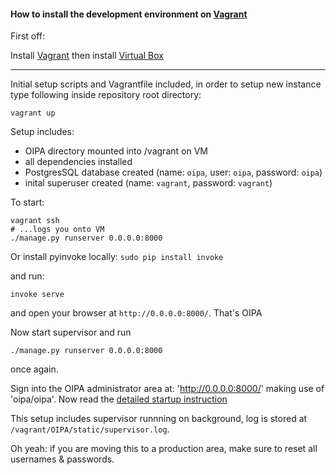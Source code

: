 #### How to install the development environment on [Vagrant](https://www.vagrantup.com/)

First off:

Install [Vagrant](https://www.vagrantup.com/) then install [Virtual Box](https://www.virtualbox.org/wiki/Downloads)

--------
Initial setup scripts and Vagrantfile included,
in order to setup new instance type following inside repository root directory:

```#!bash
vagrant up
```

Setup includes:
 - OIPA directory mounted into /vagrant on VM
 - all dependencies installed
 - PostgresSQL database created (name: `oipa`, user: `oipa`, password: `oipa`)
 - inital superuser created (name: `vagrant`, password: `vagrant`)

To start:

```#!bash
vagrant ssh
# ...logs you onto VM
./manage.py runserver 0.0.0.0:8000
```

Or install pyinvoke locally: `sudo pip install invoke`

and run:

```#!bash
invoke serve
```

and open your browser at `http://0.0.0.0:8000/`. That's OIPA

Now start supervisor and run 

```#!bash
./manage.py runserver 0.0.0.0:8000
```
once again.

Sign into the OIPA administrator area at: 'http://0.0.0.0:8000/' making use of 'oipa/oipa'. Now read the [detailed startup instruction](https://github.com/zimmerman-zimmerman/OIPA/wiki/Admin-docs)

This setup includes supervisor runnning on background, log is stored at `/vagrant/OIPA/static/supervisor.log`.

Oh yeah: if you are moving this to a production area, make sure to reset all usernames & passwords.
